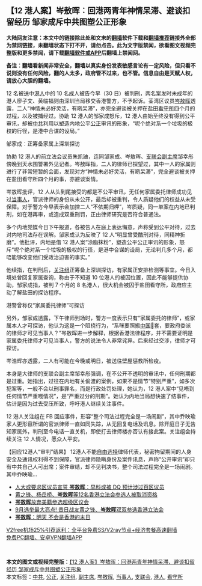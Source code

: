  <h2>【12 港人案】岑敖晖︰回港两青年神情呆滞、避谈扣留经历 邹家成斥中共图塑公正形象</h2> <p class="notice"><b>大陆网友注意：本文中的链接除此处和文末的<a href="https://github.com/bannedbook/fanqiang" >翻墙</a>软件下载和<a href="https://github.com/killgcd/justmysocks/blob/master/README.md">翻墙推荐</a>链接外全部为禁网链接，未翻墙状态下打不开，请勿点击。此为文字版禁闻，欲看图文视频完整版和更多禁闻，请下载<a href="https://github.com/bannedbook/fanqiang">翻墙软件或APP</a>后翻墙上禁闻网。</p><p>备注：翻墙看新闻非常安全，翻墙以真实身份发表敏感言论有一定风险，但只看不说则没有任何风险，翻的人太多，政府管不过来，也不管。信息自由是天赋人权，请放心大胆的翻墙。</b></p>  <div class="entry">  <p>12 名被送中<a href="https://www.bannedbook.org/bnews/tag/%e6%b8%af%e4%ba%ba/" class="st_tag internal_tag" rel="tag" title="标签 港人 下的日志">港人</a>中的 10 名成人被告今早（30 日）被判刑，两名案发时未成年的港人廖子文、黄临福则由深圳当局移交香港警方，不予起诉。荃湾区议员<a href="https://www.bannedbook.org/bnews/tag/%E5%B2%91%E6%95%96%E6%99%96/" class="st_tag internal_tag" rel="tag" title="标签 岑敖晖 下的日志">岑敖晖</a>透露，二人“神情未必好灵活，有啲呆滞”，亦完全避谈被关押在盐田<a href="https://www.bannedbook.org/bnews/tag/%e7%9c%8b%e5%ae%88%e6%89%80/" class="st_tag internal_tag" rel="tag" title="标签 看守所 下的日志">看守所</a>四个月的过程，以及被捕经过。协助 12 港人的邹家成怒斥，12 港人由始至终没有得到公平审讯，却被<a href="https://www.bannedbook.org/bnews/tag/%e4%b8%ad%e5%85%b1/" class="st_tag internal_tag" rel="tag" title="标签 中共 下的日志">中共</a>利用以塑造内地公平<a href="https://www.bannedbook.org/bnews/tag/%E5%85%AC%E6%AD%A3/" class="st_tag internal_tag" rel="tag" title="标签 公正 下的日志">公正</a>审讯的形象，“呢个绝对系一个垃圾的极权的行径，是港中合谋的设局。”</p> <p>邹家成︰正筹备家属上深圳探访</p> <p>协助 12 港人的前立法会议员朱凯廸，连同邹家成、岑敖晖、<a href="https://www.bannedbook.org/bnews/tag/%e6%94%af%e8%81%94%e4%bc%9a/" class="st_tag internal_tag" rel="tag" title="标签 支联会 下的日志">支联会</a><a href="https://www.bannedbook.org/bnews/tag/%E5%89%AF%E4%B8%BB%E5%B8%AD/" class="st_tag internal_tag" rel="tag" title="标签 副主席 下的日志">副主席</a>邹幸彤傍晚到天水围警署外见记者。岑敖晖指，二人的律师已探望过，其中一人的家属则进行了非常短暂的会面，发现对方“神情未必好灵活，有啲呆滞”，完全避谈被关押在盐田看守所四个月的事，亦避谈案情。</p>  <p>岑敖晖批评，12 人从头到尾接受的都是不公平审讯，无任何家属委托律师成功见过<a href="https://www.bannedbook.org/bnews/tag/%E5%BD%93%E4%BA%8B%E4%BA%BA/" class="st_tag internal_tag" rel="tag" title="标签 当事人 下的日志">当事人</a>，官派律师的身份从未公开，最后却被重判，令人质疑他们的权益从未受保障。对于警方今早表示会加控二人“不依期归柙”，岑质疑，同一单案在内地已判刑，如在港再审，或造成双重刑罚，正由律师研究是否符合普通法。</p> <p>多个内地党媒今日下午报道，各被告人在庭上表达悔意，声称受到公平对待，过去对内地司法存在误解。邹家成认为反映了 12 人“明显曾受酷刑对待，同精神折磨”。他批评，内地是借 12 港人案“涂脂抹粉”，塑造公平公正审讯的形象，怒斥“呢个绝对系一个垃圾的极权的行径，是港中合谋的设局，无论判几多个月，都唔能够改变他们受政治迫害的事实。”</p> <p>他续指，在判刑后，<a href="https://www.bannedbook.org/bnews/tag/%E5%85%B3%E6%B3%A8%E7%BB%84/" class="st_tag internal_tag" rel="tag" title="标签 关注组 下的日志">关注组</a>正筹备上深圳探访，有家属正安排检测等事宜。今日入境处曾回复家属查询，称由于不知道 10 位港人的被囚位置，因此不能够提供协助，邹家成指，被判 7 个月的 8 名港人，很大机会被囚于盐田看守所，政府应主动了解盐田的探访程序。</p>  <p>港警曾称仅“家属委托律师”可探访</p> <p>另外，邹家成透露，下午律师到场时，警方一度表示只有“家属委托的律师”，或家属本人才可探访，他认为这是一个阻挠行为，“系咪要照搬<span class='wp_keywordlink_affiliate'><a href="https://www.bannedbook.org/" title="中国" target="_blank">中国</a></span>𠮶套，要政府委派的律师才可见当事人？”岑敖晖进一步解释，根据香港法律程序，并不需要证明是家属委托律师才可见当事人，警方的说法令人非常诧异。后来经过交涉，律师才可探访。</p> <p>岑浩辉亦透露，二人有可能在今晚或明日，被送往壁屋惩教所检疫。</p>  <p>本身是大律师的支联会副主席邹幸彤强调，在不公开不透明的审讯中，任何刑期都是过重。她指出，过往在内地有关偷渡的案例，如果不是情节“特别严重”，如多次犯案等，一般不会以刑事罪名，而是行政处罚处理，她认为，12 港人案中“见唔到任何情节严重嘅情况”，是“严重过分的刑期”。她认为内地当局想快速了结事件，估计是因为过去受压所致，呼吁港人继续关注事件。</p> <p>12 港人关注组在 FB 回应事件，形容“整个司法过程完全是一场闹剧”，其中乔映瑜家人更形容所谓的官派律师一直如同失踪，从无回复电话及讯息。除开庭日子无告知家属外，判刑至今电话一直关机，即使打去律师楼亦否认有接此案。关注组会持续关注 12 人情况，愿众人平安。</p> <p>【回应12港人“审判”结果】 12港人不能<span class='wp_keywordlink'><a href="https://www.bannedbook.org/forum2/topic1017.html" title="弗里德曼《自由选择》" target="_blank">自由选择</a></span>律师代表，秘密拘留期间的人身安全及通讯权利得不到保障，官派律师隐瞒身份及案件讯息，声称“公开审讯”却只有中共自己人可出席；案件审结，却不见判决书，整个司法过程完全是一场闹剧。 其中乔映瑜&#8230;</p>  <ul class='op-related-articles' title='相关阅读'> <li><a href='https://www.bannedbook.org/bnews/comments/20201224/1454149.html' target='_blank'>人大或要求区议员宣誓 <b>岑敖晖</b>：早料或被 DQ 预计涉过百区议员</a></li> <li><a href='https://www.bannedbook.org/bnews/headline/20200730/1372175.html' target='_blank'>黄之锋、杨岳桥、<b>岑敖晖</b>等12名香港立法会参选人被取消资格</a></li> <li><a href='https://www.bannedbook.org/bnews/headline/20200724/1365781.html' target='_blank'><b>岑敖晖</b>放弃美籍参选超级区议会</a></li> <li><a href='https://www.bannedbook.org/bnews/cnnews/hknews/20200721/1364046.html' target='_blank'>9月选举最大亮点! 昔日战友黄之锋、<b>岑敖晖</b>双双参选香港立法会 </a></li> <li><a href='https://www.bannedbook.org/bnews/comments/20200701/1353822.html' target='_blank'><b>岑敖晖</b>：明天 不会是香港的末日</a></li> </ul> <p class="texttj"> <a href="https://github.com/bannedbook/fanqiang/wiki/V2ray%E6%9C%BA%E5%9C%BA" target="_blank">V2free机场25%引荐返利：全平台免费SS/V2ray节点+经济套餐高速翻墙</a><br/> <a href="https://github.com/bannedbook/fanqiang/wiki/%E7%A6%81%E9%97%BB%E7%BD%91%E5%AE%89%E5%8D%93%E7%BF%BB%E5%A2%99%E6%96%B0%E9%97%BBAPP" target="_blank">免费PC翻墙、安卓VPN翻墙APP</a></p><p> </p><a name='sharetosocial'></a>       <div><b>本文的图文或视频完整版</b>：<a href='https://www.bannedbook.org/bnews/comments/20201231/1458062.html'>【12 港人案】岑敖晖︰回港两青年神情呆滞、避谈扣留经历 邹家成斥中共图塑公正形象</a></div>  </div><!--END ENTRY--> <div class="postfooter"> <div>本文标签：<a href="https://www.bannedbook.org/bnews/tag/%e4%b8%ad%e5%85%b1/" rel="tag">中共</a>, <a href="https://www.bannedbook.org/bnews/tag/%E5%85%AC%E6%AD%A3/" rel="tag">公正</a>, <a href="https://www.bannedbook.org/bnews/tag/%E5%85%B3%E6%B3%A8%E7%BB%84/" rel="tag">关注组</a>, <a href="https://www.bannedbook.org/bnews/tag/%E5%89%AF%E4%B8%BB%E5%B8%AD/" rel="tag">副主席</a>, <a href="https://www.bannedbook.org/bnews/tag/%E5%B2%91%E6%95%96%E6%99%96/" rel="tag">岑敖晖</a>, <a href="https://www.bannedbook.org/bnews/tag/%E5%BD%93%E4%BA%8B%E4%BA%BA/" rel="tag">当事人</a>, <a href="https://www.bannedbook.org/bnews/tag/%e6%94%af%e8%81%94%e4%bc%9a/" rel="tag">支联会</a>, <a href="https://www.bannedbook.org/bnews/tag/%e6%b8%af%e4%ba%ba/" rel="tag">港人</a>, <a href="https://www.bannedbook.org/bnews/tag/%e7%9c%8b%e5%ae%88%e6%89%80/" rel="tag">看守所</a></div>  </div><!--END POSTFOOTER--> 